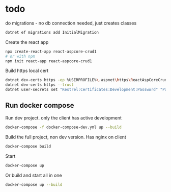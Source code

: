 # todo

do migrations - no db connection needed, just creates classes
```bash
dotnet ef migrations add InitialMigration
```

Create the react app
```bash
npx create-react-app react-aspcore-crud1
# or with npm
npm init react-app react-aspcore-crud1
```
Build https local cert
```bash
dotnet dev-certs https -ep %USERPROFILE%\.aspnet\https\ReactAspCoreCrud1.pfx -p Pa55w0rd!
dotnet dev-certs https --trust
dotnet user-secrets set "Kestrel:Certificates:Development:Password" "Pa55w0rd!"
```

## Run docker compose
Run dev project. only the client has active development
```bash
docker-compose -f docker-compose-dev.yml up --build
```
Build the full project, non dev version. Has nginx on client
```bash 
docker-compose build
```
Start
```bash
docker-compose up
```
Or build and start all in one
```bash
docker-compose up --build
```
